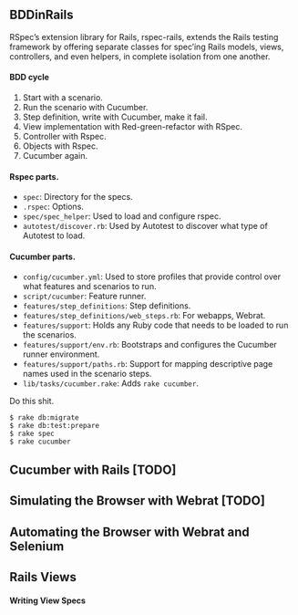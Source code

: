 ## BDDinRails

RSpec’s extension library for Rails, rspec-rails, extends the Rails testing framework by offering separate classes for spec’ing Rails models, views, controllers, and even helpers, in complete isolation from one another.

#### BDD cycle 

1. Start with a scenario.
2. Run the scenario with Cucumber.
3. Step definition, write with Cucumber, make it fail.
4. View implementation with Red-green-refactor with RSpec.
5. Controller with Rspec.
6. Objects with Rspec.
7. Cucumber again.

#### Rspec parts.

- `spec`: Directory for the specs.
- `.rspec`: Options.
- `spec/spec_helper`: Used to load and configure rspec.
- `autotest/discover.rb`: Used by Autotest to discover what type of Autotest to load.

#### Cucumber parts.

- `config/cucumber.yml`: Used to store profiles that provide control over what features and scenarios to run.
- `script/cucumber`: Feature runner.
- `features/step_definitions`: Step definitions.
- `features/step_definitions/web_steps.rb`: For webapps, Webrat.
- `features/support`: Holds any Ruby code that needs to be loaded to run the scenarios.
- `features/support/env.rb`: Bootstraps and configures the Cucumber runner environment.
- `features/support/paths.rb`: Support for mapping descriptive page names used in the scenario steps.
- `lib/tasks/cucumber.rake`: Adds `rake cucumber`.

Do this shit.

    $ rake db:migrate
    $ rake db:test:prepare
    $ rake spec
    $ rake cucumber

## Cucumber with Rails [TODO]

## Simulating the Browser with Webrat [TODO]

## Automating the Browser with Webrat and Selenium

## Rails Views

#### Writing View Specs


